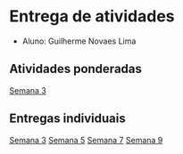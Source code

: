 # Entrega de atividades
- Aluno: Guilherme Novaes Lima

## Atividades ponderadas
[Semana 3](https://github.com/guilh-n-l/Tutorial_M2-Guilherme/tree/main/SEMANA_03/03_AUT_EST_ENTREGA/Entrega)

## Entregas individuais
[Semana 3](https://htmlpreview.github.io/?https://github.com/guilh-n-l/Tutorial_M2-Guilherme/blob/main/SEMANA_03/04_AUT_EST_EX_OBRIGATORIOS/Entrega/public/index.html)
[Semana 5]()
[Semana 7]()
[Semana 9]()
